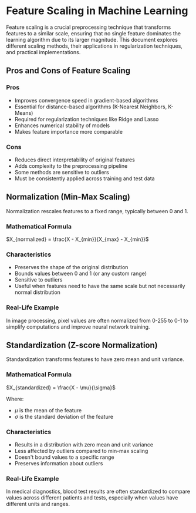 # Feature Scaling in Machine Learning

Feature scaling is a crucial preprocessing technique that transforms features to a similar scale, ensuring that no single feature dominates the learning algorithm due to its larger magnitude. This document explores different scaling methods, their applications in regularization techniques, and practical implementations.

## Pros and Cons of Feature Scaling

### Pros
* Improves convergence speed in gradient-based algorithms
* Essential for distance-based algorithms (K-Nearest Neighbors, K-Means)
* Required for regularization techniques like Ridge and Lasso
* Enhances numerical stability of models
* Makes feature importance more comparable

### Cons
* Reduces direct interpretability of original features
* Adds complexity to the preprocessing pipeline
* Some methods are sensitive to outliers
* Must be consistently applied across training and test data

## Normalization (Min-Max Scaling)

Normalization rescales features to a fixed range, typically between 0 and 1.

### Mathematical Formula
$X_{normalized} = \frac{X - X_{min}}{X_{max} - X_{min}}$

### Characteristics
- Preserves the shape of the original distribution
- Bounds values between 0 and 1 (or any custom range)
- Sensitive to outliers
- Useful when features need to have the same scale but not necessarily normal distribution

### Real-Life Example
In image processing, pixel values are often normalized from 0-255 to 0-1 to simplify computations and improve neural network training.

## Standardization (Z-score Normalization)

Standardization transforms features to have zero mean and unit variance.

### Mathematical Formula
$X_{standardized} = \frac{X - \mu}{\sigma}$

Where:
- $\mu$ is the mean of the feature
- $\sigma$ is the standard deviation of the feature

### Characteristics
- Results in a distribution with zero mean and unit variance
- Less affected by outliers compared to min-max scaling
- Doesn't bound values to a specific range
- Preserves information about outliers

### Real-Life Example
In medical diagnostics, blood test results are often standardized to compare values across different patients and tests, especially when values have different units and ranges.
